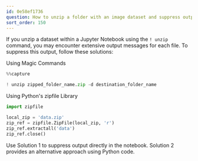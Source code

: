 ```yaml
---
id: 0e58ef1736
question: How to unzip a folder with an image dataset and suppress output?
sort_order: 150
---
```


If you unzip a dataset within a Jupyter Notebook using the `! unzip` command, you may encounter extensive output messages for each file. To suppress this output, follow these solutions:

Using Magic Commands

```python
%%capture

! unzip zipped_folder_name.zip -d destination_folder_name
```

Using Python's zipfile Library

```python
import zipfile

local_zip = 'data.zip'
zip_ref = zipfile.ZipFile(local_zip, 'r')
zip_ref.extractall('data')
zip_ref.close()
```

Use Solution 1 to suppress output directly in the notebook. Solution 2 provides an alternative approach using Python code.